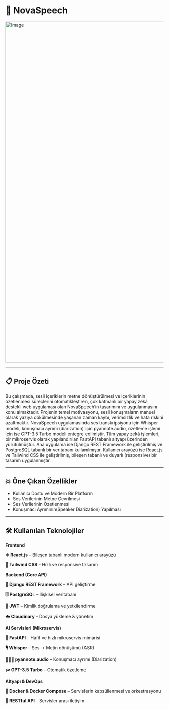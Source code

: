 # 🎵 NovaSpeech 

<img width="1920" height="1080" alt="Image" src="https://github.com/user-attachments/assets/6c521c55-9350-4c85-bf95-fbc3bf4049fa" />

---

## 📋 Proje Özeti

Bu çalışmada, sesli içeriklerin metne dönüştürülmesi ve içeriklerinin özetlenmesi süreçlerini otomatikleştiren, çok katmanlı bir yapay zekâ destekli web uygulaması olan NovaSpeech’in tasarımını ve uygulanmasını konu almaktadır. Projenin temel motivasyonu, sesli konuşmaların manuel olarak yazıya dökülmesinde yaşanan zaman kaybı, verimsizlik ve hata riskini azaltmaktır.
NovaSpeech uygulamasında ses transkripsiyonu için Whisper modeli, konuşmacı ayrımı (diarization) için pyannote.audio, özetleme işlemi için ise GPT-3.5 Turbo modeli entegre edilmiştir. Tüm yapay zekâ işlemleri, bir mikroservis olarak yapılandırılan FastAPI tabanlı altyapı üzerinden yürütülmüştür. Ana uygulama ise Django REST Framework ile geliştirilmiş ve PostgreSQL tabanlı bir veritabanı kullanılmıştır. Kullanıcı arayüzü ise React.js ve Tailwind CSS ile geliştirilmiş, bileşen tabanlı ve duyarlı (responsive) bir tasarım uygulanmıştır.

 ---

## 💥 Öne Çıkan Özellikler

- Kullanıcı Dostu ve Modern Bir Platform 
- Ses Verilerinin Metne Çevrilmesi
- Ses Verilerinin Özetlenmesi
- Konuşmacı Ayrımının(Speaker Diarization) Yapılması

---

## 🛠️ Kullanılan Teknolojiler

**Frontend**

**⚛️ React.js** – Bileşen tabanlı modern kullanıcı arayüzü

**🎨 Tailwind CSS** – Hızlı ve responsive tasarım

**Backend (Core API)**

**🐍 Django REST Framework** – API geliştirme

**🗄️ PostgreSQ**L – İlişkisel veritabanı

**🔐 JWT** – Kimlik doğrulama ve yetkilendirme

**☁️ Cloudinary** – Dosya yükleme & yönetim

**AI Servisleri (Mikroservis)**

**🐍 FastAPI** – Hafif ve hızlı mikroservis mimarisi

**🎙️ Whisper** – Ses → Metin dönüşümü (ASR)

**🧑‍🤝‍🧑 pyannote.audio** – Konuşmacı ayrımı (Diarization)

**✂️ GPT-3.5 Turbo** – Otomatik özetleme

**Altyapı & DevOps**

**🐳 Docker & Docker Compose** – Servislerin kapsüllenmesi ve orkestrasyonu

**🔄 RESTful API** – Servisler arası iletişim




